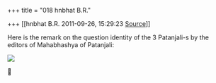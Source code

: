 +++
title = "018 hnbhat B.R."

+++
[[hnbhat B.R.	2011-09-26, 15:29:23 [Source](https://groups.google.com/g/samskrita/c/QIlRjvk4plU)]]



Here is the remark on the question identity of the 3 Patanjali-s by the editors of Mahabhashya of Patanjali:

  

![](https://ci6.googleusercontent.com/proxy/9ItRy3DGBZnKap3McZelt5P5wdfnrB9mHPv1cL-SRJY-418sno0xREmwnZzHXjJdxBbD_-Y0QDbmK2_5iJ5M5uppHGLeMffZTr6hETCCCtrnZsHw6VDBDAYLpH3uSvg=s0-d-e1-ft#http://i651.photobucket.com/albums/uu234/hnbhat/Patanjali-1.jpg?t=1317031135)



